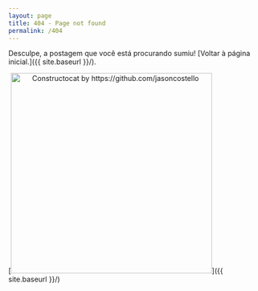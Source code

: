 ```yaml
---
layout: page
title: 404 - Page not found
permalink: /404
---
```


Desculpe, a postagem que você está procurando sumiu! [Voltar à página inicial.]({{ site.baseurl }}/).

[<img  src="{{ site.baseurl }}/images/404.jpg" alt="Constructocat by https://github.com/jasoncostello" style="width: 400px; text-align: center"/>]({{ site.baseurl }}/)
